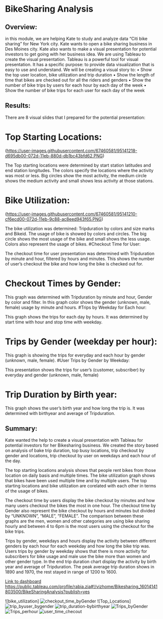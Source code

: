 # BikeSharing Analysis
## Overview:
in this module, we are helping Kate to study and analyze data “Citi bike sharing” for New York city. Kate wants to open a bike sharing business in Des Moines city. Kate also wants to make a visual presentation for potential investors to get going with her business idea. We are using Tableau to create the visual presentation. 
Tableau is a powerful tool for visual presentation. It has a specific purpose: to provide data visualization that is easy to use and understand. We will be creating a visual story to:
•	Show the top user location, bike utilization and trip duration
•	Show the length of time that bikes are checked out for all the riders and genders
•	Show the number of bike trips by users for each hour by each day of the week
•	Show the number of bike trips for each user for each day of the week
## Results:
There are 8 visual slides that I prepared for the potential presentation:
# Top Starting Locations:
(https://user-images.githubusercontent.com/67460581/95141218-d695db00-072d-11eb-880d-db1bc43bfd62.PNG)
 
The Top starting locations were determined by start station latitudes and end station longitudes. The colors specify the locations where the activity was most or less. Big circles show the most activity, the medium circle shows the medium activity and small shows less activity at those stations.

# Bike Utilization:
(https://user-images.githubusercontent.com/67460581/95141210-cf6ecd00-072d-11eb-9c88-ac8eed943f65.PNG)

The bike utilization was determined: Tripduration by colors and size marks and Bikeid.  The usage of bike is showed by colors and circles. The big circle shows the most usage of the bike and small shows the less usage. Colors also represent the usage of bikes.
#Checkout Time for User:
  
The checkout time for user presentation was determined with Tripduration by minute and hour, filtered by hours and minutes. This shows the number of user’s checkout the bike and how long the bike is checked out for.

# Checkout Times by Gender:
 
This graph was determined with Tripduration by minute and hour, Gender by color and filter.
In this graph color shows the gender (unknown, male, female) usage by minute and hours. 
#Trips by Weekday for Each hour:
 
This graph shows the trips for each day by hours. It was determined by start time with hour and stop time with weekday.




# Trips by Gender (weekday per hour):
 
This graph is showing the trips for everyday and each hour by gender (unknown, male, female).
#User Trips by Gender by Weekday:
 
This presentation shows the trips for user’s (customer, subscriber) by everyday and gender (unknown, male, female)
# Trip Duration by Birth year:
 
This graph shows the user’s birth year and how long the trip is. It was determined with birthyear and average of Tripduration.
## Summary:
Kate wanted the help to create a visual presentation with Tableau for potential investors for her Bikesharing business. We created the story based on analysis of bake trip duration, top busy locations, trip checkout by gender and locations, trip checkout by user on weekdays and each hour of the day.

The top starting locations analysis shows that people rent bikes from those location on daily basis and multiple times. The bike utilization graph shows that bikes have been used multiple time and by multiple users. The top starting locations and bike utilization are corelated with each other in terms of the usage of bikes. 

The checkout time by users display the bike checkout by minutes and how many users checkout the bikes the most in one hour. The checkout time by Gender also represent the bike checkout by hours and minutes but divided by “UNKNOWN”, “MALE”, “FEMALE”. The comparison between these graphs are the men, women and other categories are using bike sharing hourly and between 4 to 6pm is the most users using the checkout for the bike trips.

Trips by gender, weekdays and hours display the activity between different genders by each hour for each weekday and how long the bike trip was. Users trips by gender by weekday shows that there is more activity for subscribers for bike usage and male use the bike more than women and other gender type. 
In the end trip duration chart display the activity by birth year and average of Tripduration. The peak average trip duration shows in 1890 and 1970, the rest stayed in range of 1200 to 1600. 

[Link to dashboard](“https://public.tableau.com/profile/rabia.zia#!/vizhome/Bikesharing_16014141803500/BikeSharingAnalysis?publish=yes”)
https://public.tableau.com/profile/rabia.zia#!/vizhome/Bikesharing_16014141803500/BikeSharingAnalysis?publish=yes


![bike_utilization]
![checkout_time_byGender](https://user-images.githubusercontent.com/67460581/95141195-c7af2880-072d-11eb-88c1-c06998651a57.PNG)
![Top_Locations]
![trip_byuser_bygender](https://user-images.githubusercontent.com/67460581/95141225-d990cb80-072d-11eb-8216-72f0936833f9.PNG)
![trip_duration-bybirthyear](https://user-images.githubusercontent.com/67460581/95141232-db5a8f00-072d-11eb-9ae7-0575416598d7.PNG)
![Trips_byGender](https://user-images.githubusercontent.com/67460581/95141235-ddbce900-072d-11eb-9f6d-7331c2d9d69c.PNG)
![Trips_perhour](https://user-images.githubusercontent.com/67460581/95141239-e01f4300-072d-11eb-8a37-00a0a5f0666b.PNG)
![user_time_checout](https://user-images.githubusercontent.com/67460581/95141247-e31a3380-072d-11eb-9a98-4074495c994b.PNG)








